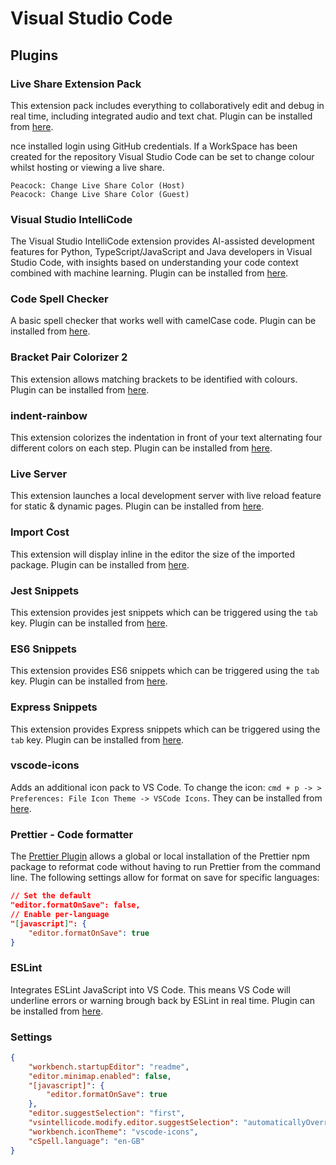 # Visual Studio Code

## Plugins

### Live Share Extension Pack

This extension pack includes everything to collaboratively edit and debug in real time, including integrated audio and text chat. Plugin can be installed from [here](https://marketplace.visualstudio.com/items?itemName=MS-vsliveshare.vsliveshare-packP{\]}).

nce installed login using GitHub credentials. If a WorkSpace has been created for the repository Visual Studio Code can be set to change colour whilst hosting or viewing a live share.

```
Peacock: Change Live Share Color (Host) 
Peacock: Change Live Share Color (Guest) 
```

### Visual Studio IntelliCode

The Visual Studio IntelliCode extension provides AI-assisted development features for Python, TypeScript/JavaScript and Java developers in Visual Studio Code, with insights based on understanding your code context combined with machine learning. Plugin can be installed from [here](https://marketplace.visualstudio.com/items?itemName=VisualStudioExptTeam.vscodeintellicode).

### Code Spell Checker

A basic spell checker that works well with camelCase code. Plugin can be installed from [here](https://marketplace.visualstudio.com/items?itemName=streetsidesoftware.code-spell-checker).

### Bracket Pair Colorizer 2

This extension allows matching brackets to be identified with colours. Plugin can be installed from [here](https://marketplace.visualstudio.com/items?itemName=CoenraadS.bracket-pair-colorizer-2).

### indent-rainbow

This extension colorizes the indentation in front of your text alternating four different colors on each step. Plugin can be installed from [here](https://marketplace.visualstudio.com/items?itemName=oderwat.indent-rainbow).

### Live Server

This extension launches a local development server with live reload feature for static & dynamic pages. Plugin can be installed from [here](https://marketplace.visualstudio.com/items?itemName=ritwickdey.LiveServer).

### Import Cost 

This extension will display inline in the editor the size of the imported package. Plugin can be installed from [here](https://marketplace.visualstudio.com/items?itemName=ritwickdey.LiveServer).

### Jest Snippets

This extension provides jest snippets which can be triggered using the `tab` key. Plugin can be installed from [here](https://marketplace.visualstudio.com/items?itemName=wix.vscode-import-cost).

### ES6 Snippets

This extension provides ES6 snippets which can be triggered using the `tab` key. Plugin can be installed from [here](https://marketplace.visualstudio.com/items?itemName=xabikos.JavaScriptSnippets&ssr=false#review-details).

### Express Snippets

This extension provides Express snippets which can be triggered using the `tab` key. Plugin can be installed from [here](https://marketplace.visualstudio.com/items?itemName=vladmrnv.expresssnippet).

### vscode-icons

Adds an additional icon pack to VS Code. To change the icon: `cmd + p -> > Preferences: File Icon Theme -> VSCode Icons`.
They can be installed from [here](https://marketplace.visualstudio.com/items?itemName=vscode-icons-team.vscode-icons).

### Prettier - Code formatter

The [Prettier Plugin](https://marketplace.visualstudio.com/items?itemName=esbenp.prettier-vscode) allows a global or local installation of the Prettier npm package to reformat code without having to run Prettier from the command line. The following settings allow for format on save for specific languages:

```json
// Set the default
"editor.formatOnSave": false,
// Enable per-language
"[javascript]": {
    "editor.formatOnSave": true
}
```

### ESLint

Integrates ESLint JavaScript into VS Code. This means VS Code will underline errors or warning brough back by ESLint in real time. Plugin can be installed from [here](https://marketplace.visualstudio.com/items?itemName=dbaeumer.vscode-eslint).

### Settings 

```json
{
    "workbench.startupEditor": "readme",
    "editor.minimap.enabled": false,
    "[javascript]": {
        "editor.formatOnSave": true
    },
    "editor.suggestSelection": "first",
    "vsintellicode.modify.editor.suggestSelection": "automaticallyOverrodeDefaultValue",
    "workbench.iconTheme": "vscode-icons",
    "cSpell.language": "en-GB"
}
```
